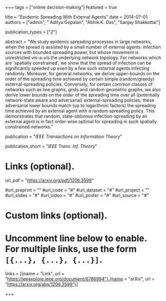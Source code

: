 +++
tags = ["online decision-making"]
featured = true

title = "Epidemic Spreading With External Agents"
date = 2014-07-01
authors = ["admin", " Aditya Gopalan", "Abhik K. Das", "Sanjay Shakkottai"]


publication_types = ["2"]

abstract = "We study epidemic spreading processes in large networks, when the spread is assisted by a small number of external agents: infection sources with bounded spreading power, but whose movement is unrestricted vis-a-vis the underlying network topology. For networks which are `spatially constrained', we show that the spread of infection can be significantly speeded up even by a few such external agents infecting randomly. Moreover, for general networks, we derive upper-bounds on the order of the spreading time achieved by certain simple (random/greedy) external-spreading policies. Conversely, for certain common classes of networks such as line graphs, grids and random geometric graphs, we also derive lower bounds on the order of the spreading time over all (potentially network-state aware and adversarial) external-spreading policies; these adversarial lower bounds match (up to logarithmic factors) the spreading time achieved by an external agent with a random spreading policy. This demonstrates that random, state-oblivious infection-spreading by an external agent is in fact order-wise optimal for spreading in such spatially constrained networks."

publication = "*IEEE Transactions on Information Theory*"

publication_short = "*IEEE Trans. Inf. Theory*"

# Links (optional).
url_pdf = "https://arxiv.org/pdf/1206.3599"

#url_preprint = ""
#url_code = "#"
#url_dataset = "#"
#url_project = ""
#url_slides = "#"
#url_video = "#"
#url_poster = "#"
#url_source = "#"

# Custom links (optional).
#   Uncomment line below to enable. For multiple links, use the form `[{...}, {...}, {...}]`.
links = [{name = "Link", url = "https://ieeexplore.ieee.org/document/6786994"},{name = "arXiv", url = "https://arxiv.org/abs/1206.3599"}]

+++
